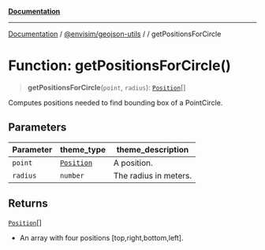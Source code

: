 [**Documentation**](../../../README.md)

---

[Documentation](../../../README.md) / [@envisim/geojson-utils](../README.md) / [](../README.md) / getPositionsForCircle

# Function: getPositionsForCircle()

> **getPositionsForCircle**(`point`, `radius`): [`Position`](../geojson/type-aliases/Position.md)[]

Computes positions needed to find bounding box of a PointCircle.

## Parameters

| Parameter | theme_type                                        | theme_description     |
| --------- | ------------------------------------------------- | --------------------- |
| `point`   | [`Position`](../geojson/type-aliases/Position.md) | A position.           |
| `radius`  | `number`                                          | The radius in meters. |

## Returns

[`Position`](../geojson/type-aliases/Position.md)[]

- An array with four positions [top,right,bottom,left].
